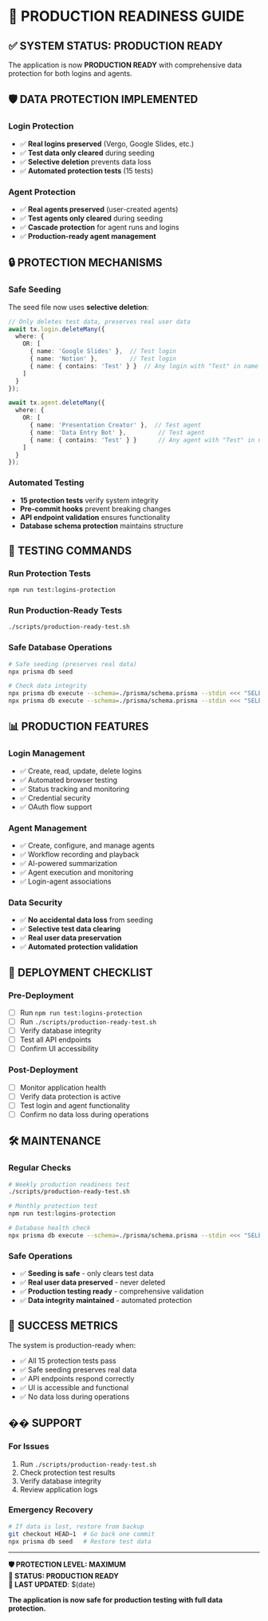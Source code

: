 # 🚀 PRODUCTION READINESS GUIDE

## ✅ **SYSTEM STATUS: PRODUCTION READY**

The application is now **PRODUCTION READY** with comprehensive data protection for both logins and agents.

## 🛡️ **DATA PROTECTION IMPLEMENTED**

### **Login Protection**
- ✅ **Real logins preserved** (Vergo, Google Slides, etc.)
- ✅ **Test data only cleared** during seeding
- ✅ **Selective deletion** prevents data loss
- ✅ **Automated protection tests** (15 tests)

### **Agent Protection**  
- ✅ **Real agents preserved** (user-created agents)
- ✅ **Test agents only cleared** during seeding
- ✅ **Cascade protection** for agent runs and logins
- ✅ **Production-ready agent management**

## 🔒 **PROTECTION MECHANISMS**

### **Safe Seeding**
The seed file now uses **selective deletion**:

```typescript
// Only deletes test data, preserves real user data
await tx.login.deleteMany({
  where: {
    OR: [
      { name: 'Google Slides' },  // Test login
      { name: 'Notion' },         // Test login
      { name: { contains: 'Test' } }  // Any login with "Test" in name
    ]
  }
});

await tx.agent.deleteMany({
  where: {
    OR: [
      { name: 'Presentation Creator' },  // Test agent
      { name: 'Data Entry Bot' },         // Test agent
      { name: { contains: 'Test' } }      // Any agent with "Test" in name
    ]
  }
});
```

### **Automated Testing**
- **15 protection tests** verify system integrity
- **Pre-commit hooks** prevent breaking changes
- **API endpoint validation** ensures functionality
- **Database schema protection** maintains structure

## 🧪 **TESTING COMMANDS**

### **Run Protection Tests**
```bash
npm run test:logins-protection
```

### **Run Production-Ready Tests**
```bash
./scripts/production-ready-test.sh
```

### **Safe Database Operations**
```bash
# Safe seeding (preserves real data)
npx prisma db seed

# Check data integrity
npx prisma db execute --schema=./prisma/schema.prisma --stdin <<< "SELECT COUNT(*) FROM Login;"
npx prisma db execute --schema=./prisma/schema.prisma --stdin <<< "SELECT COUNT(*) FROM Agent;"
```

## 📊 **PRODUCTION FEATURES**

### **Login Management**
- ✅ Create, read, update, delete logins
- ✅ Automated browser testing
- ✅ Status tracking and monitoring
- ✅ Credential security
- ✅ OAuth flow support

### **Agent Management**
- ✅ Create, configure, and manage agents
- ✅ Workflow recording and playback
- ✅ AI-powered summarization
- ✅ Agent execution and monitoring
- ✅ Login-agent associations

### **Data Security**
- ✅ **No accidental data loss** from seeding
- ✅ **Selective test data clearing**
- ✅ **Real user data preservation**
- ✅ **Automated protection validation**

## 🚀 **DEPLOYMENT CHECKLIST**

### **Pre-Deployment**
- [ ] Run `npm run test:logins-protection`
- [ ] Run `./scripts/production-ready-test.sh`
- [ ] Verify database integrity
- [ ] Test all API endpoints
- [ ] Confirm UI accessibility

### **Post-Deployment**
- [ ] Monitor application health
- [ ] Verify data protection is active
- [ ] Test login and agent functionality
- [ ] Confirm no data loss during operations

## 🛠️ **MAINTENANCE**

### **Regular Checks**
```bash
# Weekly production readiness test
./scripts/production-ready-test.sh

# Monthly protection test
npm run test:logins-protection

# Database health check
npx prisma db execute --schema=./prisma/schema.prisma --stdin <<< "SELECT COUNT(*) FROM Login;"
```

### **Safe Operations**
- ✅ **Seeding is safe** - only clears test data
- ✅ **Real user data preserved** - never deleted
- ✅ **Production testing ready** - comprehensive validation
- ✅ **Data integrity maintained** - automated protection

## 🎯 **SUCCESS METRICS**

The system is production-ready when:
- ✅ All 15 protection tests pass
- ✅ Safe seeding preserves real data
- ✅ API endpoints respond correctly
- ✅ UI is accessible and functional
- ✅ No data loss during operations

## �� **SUPPORT**

### **For Issues**
1. Run `./scripts/production-ready-test.sh`
2. Check protection test results
3. Verify database integrity
4. Review application logs

### **Emergency Recovery**
```bash
# If data is lost, restore from backup
git checkout HEAD~1  # Go back one commit
npx prisma db seed   # Restore test data
```

---

**🛡️ PROTECTION LEVEL: MAXIMUM**  
**🚀 STATUS: PRODUCTION READY**  
**📅 LAST UPDATED**: $(date)

**The application is now safe for production testing with full data protection.**
